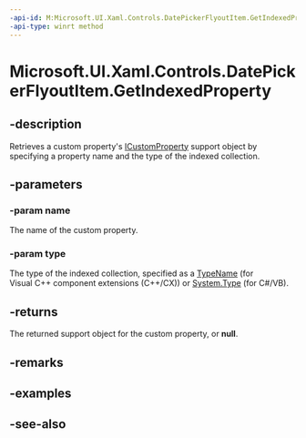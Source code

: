 ```yaml
---
-api-id: M:Microsoft.UI.Xaml.Controls.DatePickerFlyoutItem.GetIndexedProperty(System.String,Windows.UI.Xaml.Interop.TypeName)
-api-type: winrt method
---
```


<!-- Method syntax
public Windows.UI.Xaml.Data.ICustomProperty GetIndexedProperty(System.String name, Windows.UI.Xaml.Interop.TypeName type)
-->

# Microsoft.UI.Xaml.Controls.DatePickerFlyoutItem.GetIndexedProperty

## -description
Retrieves a custom property's [ICustomProperty](../microsoft.ui.xaml.data/icustomproperty.md) support object by specifying a property name and the type of the indexed collection.

## -parameters
### -param name
The name of the custom property.

### -param type
The type of the indexed collection, specified as a [TypeName](/uwp/api/windows.ui.xaml.interop.typename) (for Visual C++ component extensions (C++/CX)) or [System.Type](/dotnet/api/system.type?view=dotnet-uwp-10.0&preserve-view=true) (for C#/VB).

## -returns
The returned support object for the custom property, or **null**.

## -remarks

## -examples

## -see-also
